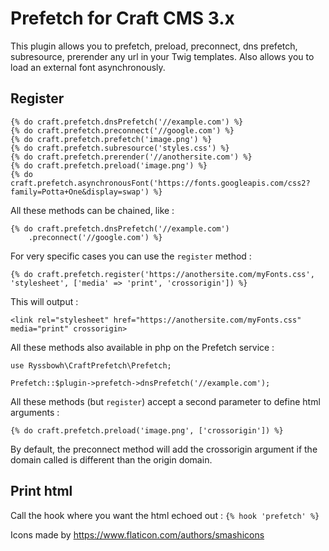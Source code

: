 # Prefetch for Craft CMS 3.x

This plugin allows you to prefetch, preload, preconnect, dns prefetch, subresource, prerender any url in your Twig templates.
Also allows you to load an external font asynchronously.

## Register

```
{% do craft.prefetch.dnsPrefetch('//example.com') %}
{% do craft.prefetch.preconnect('//google.com') %}
{% do craft.prefetch.prefetch('image.png') %}
{% do craft.prefetch.subresource('styles.css') %}
{% do craft.prefetch.prerender('//anothersite.com') %}
{% do craft.prefetch.preload('image.png') %}
{% do craft.prefetch.asynchronousFont('https://fonts.googleapis.com/css2?family=Potta+One&display=swap') %}
```

All these methods can be chained, like :

```
{% do craft.prefetch.dnsPrefetch('//example.com')
	.preconnect('//google.com') %}
```

For very specific cases you can use the `register` method :

`{% do craft.prefetch.register('https://anothersite.com/myFonts.css', 'stylesheet', ['media' => 'print', 'crossorigin']) %}`

This will output :

`<link rel="stylesheet" href="https://anothersite.com/myFonts.css" media="print" crossorigin>`

All these methods also available in php on the Prefetch service :

```
use Ryssbowh\CraftPrefetch\Prefetch;

Prefetch::$plugin->prefetch->dnsPrefetch('//example.com'); 
```

All these methods (but `register`) accept a second parameter to define html arguments :

```
{% do craft.prefetch.preload('image.png', ['crossorigin']) %}
```

By default, the preconnect method will add the crossorigin argument if the domain called is different than the origin domain.

## Print html

Call the hook where you want the html echoed out : `{% hook 'prefetch' %}`


Icons made by https://www.flaticon.com/authors/smashicons